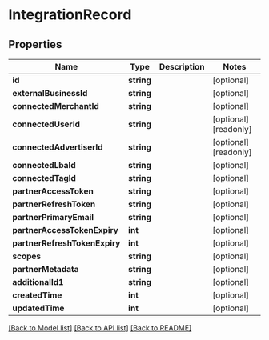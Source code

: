 # IntegrationRecord

## Properties
Name | Type | Description | Notes
------------ | ------------- | ------------- | -------------
**id** | **string** |  | [optional] 
**externalBusinessId** | **string** |  | [optional] 
**connectedMerchantId** | **string** |  | [optional] 
**connectedUserId** | **string** |  | [optional] [readonly] 
**connectedAdvertiserId** | **string** |  | [optional] [readonly] 
**connectedLbaId** | **string** |  | [optional] 
**connectedTagId** | **string** |  | [optional] 
**partnerAccessToken** | **string** |  | [optional] 
**partnerRefreshToken** | **string** |  | [optional] 
**partnerPrimaryEmail** | **string** |  | [optional] 
**partnerAccessTokenExpiry** | **int** |  | [optional] 
**partnerRefreshTokenExpiry** | **int** |  | [optional] 
**scopes** | **string** |  | [optional] 
**partnerMetadata** | **string** |  | [optional] 
**additionalId1** | **string** |  | [optional] 
**createdTime** | **int** |  | [optional] 
**updatedTime** | **int** |  | [optional] 

[[Back to Model list]](../README.md#documentation-for-models) [[Back to API list]](../README.md#documentation-for-api-endpoints) [[Back to README]](../README.md)


